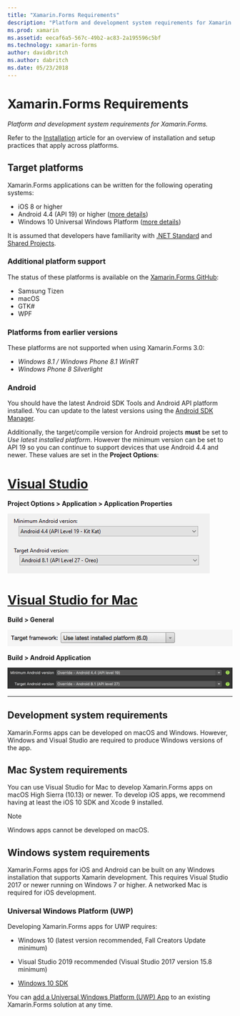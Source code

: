 ```yaml
---
title: "Xamarin.Forms Requirements"
description: "Platform and development system requirements for Xamarin.Forms."
ms.prod: xamarin
ms.assetid: eecaf6a5-567c-49b2-ac83-2a195596c5bf
ms.technology: xamarin-forms
author: davidbritch
ms.author: dabritch
ms.date: 05/23/2018
---
```

# Xamarin.Forms Requirements

_Platform and development system requirements for Xamarin.Forms._

Refer to the [Installation](installation/index.md) article for an overview of installation and setup practices that apply across platforms.

## Target platforms

Xamarin.Forms applications can be written for the following operating systems:

- iOS 8 or higher
- Android 4.4 (API 19) or higher ([more details](#android))
- Windows 10 Universal Windows Platform ([more details](#windows10))

It is assumed that developers have familiarity with [.NET Standard](~/cross-platform/app-fundamentals/net-standard.md) and [Shared Projects](~/cross-platform/app-fundamentals/shared-projects.md).

### Additional platform support

The status of these platforms is available on the [Xamarin.Forms GitHub](https://github.com/xamarin/Xamarin.Forms/wiki/Platform-Support):

- Samsung Tizen
- macOS
- GTK#
- WPF

### Platforms from earlier versions

These platforms are not supported when using Xamarin.Forms 3.0:

- *Windows 8.1 / Windows Phone 8.1 WinRT*
- *Windows Phone 8 Silverlight*

### Android

You should have the latest Android SDK Tools and Android API platform installed. You can update to the latest versions using the [Android SDK Manager](~/android/get-started/installation/android-sdk.md).

Additionally, the target/compile version for Android projects **must** be set to *Use latest installed platform*. However the minimum version can be set to API 19 so you can continue to support devices
that use Android 4.4 and newer. These values are set in the **Project Options**:

# [Visual Studio](#tab/windows)

**Project Options > Application > Application Properties**

![Android build options in Visual Studio](requirements-images/options-android-vs-sml.png)

# [Visual Studio for Mac](#tab/macos)

**Build > General**

![Select the latest target framework](requirements-images/options-general-sml.png)

**Build > Android Application**

![Select the minimum and target Android versions for your app](requirements-images/options-android-sml.png)

-----

## Development system requirements

Xamarin.Forms apps can be developed on macOS and Windows. However, Windows and Visual Studio are required to produce Windows versions of the app.

## Mac System requirements

You can use Visual Studio for Mac to develop Xamarin.Forms apps on macOS High Sierra (10.13) or newer. To develop iOS apps, we recommend having at least the iOS 10 SDK and Xcode 9 installed.

> [!NOTE]
>  Windows apps cannot be developed on macOS.

## Windows system requirements

Xamarin.Forms apps for iOS and Android can be built on any Windows installation that supports Xamarin development. This requires Visual Studio 2017 or newer running on Windows 7 or higher. A networked Mac is required for iOS development.

<a name="windows10" />

### Universal Windows Platform (UWP)

Developing Xamarin.Forms apps for UWP requires:

- Windows 10 (latest version recommended, Fall Creators Update minimum)

- Visual Studio 2019 recommended (Visual Studio 2017 version 15.8 minimum)

- [Windows 10 SDK](https://dev.windows.com/downloads/windows-10-sdk)

You can [add a Universal Windows Platform (UWP) App](~/xamarin-forms/platform/windows/installation/index.md) to an existing
Xamarin.Forms solution at any time.
